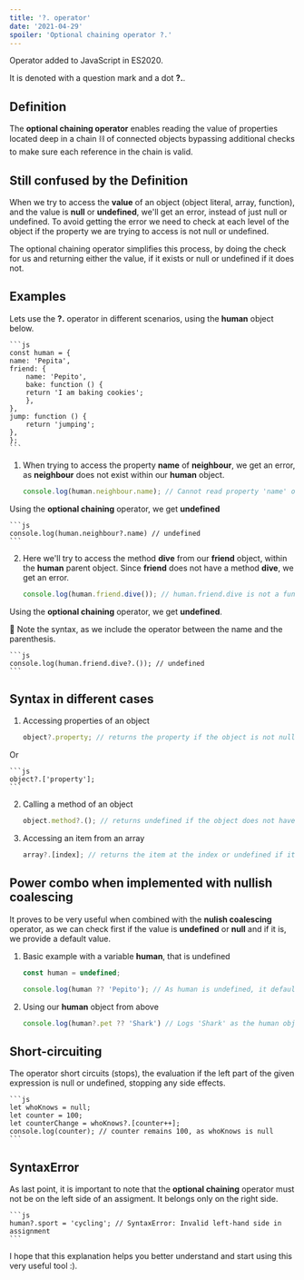 ```yaml
---
title: '?. operator'
date: '2021-04-29'
spoiler: 'Optional chaining operator ?.'
---
```


Operator added to JavaScript in ES2020.

It is denoted with a question mark and a dot **?.**.

## Definition

The **optional chaining operator** enables reading the value of properties located deep in a chain ⛓ of connected objects bypassing additional checks to make sure each reference in the chain is valid.

## Still confused by the **Definition**

When we try to access the **value** of an object (object literal, array, function), and the value is **null** or **undefined**, we'll get an error, instead of just null or undefined.  To avoid getting the error we need to check at each level of the object if the property we are trying to access is not null or undefined.  

The optional chaining operator simplifies this process, by doing the check for us and returning either the value, if it exists or null or undefined if it does not.

## Examples

Lets use the **?.** operator in different scenarios, using the **human** object below.

    ```js
    const human = {
    name: 'Pepita',
    friend: {
        name: 'Pepito',
        bake: function () {
        return 'I am baking cookies';
        },
    },
    jump: function () {
        return 'jumping';
    },
    };
    ```

1. When trying to access the property **name** of **neighbour**, we get an error, as **neighbour** does not exist within our **human** object.

    ```js
    console.log(human.neighbour.name); // Cannot read property 'name' of undefined
    ```

Using the **optional chaining** operator, we get **undefined**

    ```js
    console.log(human.neighbour?.name) // undefined
    ```

2. Here we'll try to access the method **dive** from our **friend** object, within the **human** parent object.  Since **friend** does not have a method **dive**, we get an error.

    ```js
    console.log(human.friend.dive()); // human.friend.dive is not a function
    ```

Using the **optional chaining** operator, we get **undefined**.  

🤔 Note the syntax, as we include the operator between the name and the parenthesis.

    ```js
    console.log(human.friend.dive?.()); // undefined
    ```

## Syntax in different cases

1. Accessing properties of an object

    ```js
    object?.property; // returns the property if the object is not null or undefined, otherwise returns undefined
    ```

Or

    ```js
    object?.['property'];
    ```

2. Calling a method of an object

    ```js
    object.method?.(); // returns undefined if the object does not have that method
    ```

3. Accessing an item from an array

    ```js
    array?.[index]; // returns the item at the index or undefined if it is null or undefined
    ```

## Power combo when implemented with **nullish coalescing**

It proves to be very useful when combined with the **nulish coalescing** operator, as we can check first if the value is **undefined** or **null** and if it is, we provide a default value.

1.  Basic example with a variable **human**, that is undefined

    ```js
    const human = undefined;

    console.log(human ?? 'Pepito'); // As human is undefined, it defaults to 'Pepito'
    ```

2. Using our **human** object from above

    ```js
    console.log(human?.pet ?? 'Shark') // Logs 'Shark' as the human object does not have a pet property
    ```

## Short-circuiting

The operator short circuits (stops), the evaluation if the left part of the given expression is null or undefined, stopping any side effects.

    ```js
    let whoKnows = null;
    let counter = 100;
    let counterChange = whoKnows?.[counter++];
    console.log(counter); // counter remains 100, as whoKnows is null
    ```

## SyntaxError

As last point, it is important to note that the **optional chaining** operator must not be on the left side of an assigment.  It belongs only on the right side.

    ```js
    human?.sport = 'cycling'; // SyntaxError: Invalid left-hand side in assignment
    ```

I hope that this explanation helps you better understand and start using this very useful tool :).

